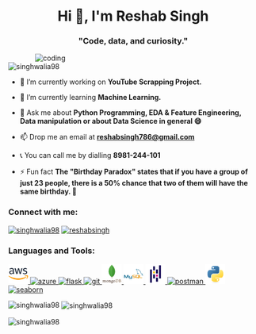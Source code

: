 <h1 align="center">Hi 👋, I'm Reshab Singh</h1>
<h3 align="center">"Code, data, and curiosity."</h3>

<img align= "right" alt="coding" width="450" src="https://media1.giphy.com/media/qgQUggAC3Pfv687qPC/giphy.gif">

<p align="left"> <img src="https://komarev.com/ghpvc/?username=singhwalia98&label=Profile%20views&color=0e75b6&style=flat" alt="singhwalia98" /> </p>

- 🔭 I’m currently working on **YouTube Scrapping Project.**

- 🌱 I’m currently learning **Machine Learning.**

- 💬 Ask me about **Python Programming, EDA & Feature Engineering, Data manipulation or about Data Science in general 😄**

- 📫 Drop me an email at **reshabsingh786@gmail.com**

- 📞 You can call me by dialling **8981-244-101**

- ⚡ Fun fact **The "Birthday Paradox" states that if you have a group of just 23 people, there is a 50% chance that two of them will have the same birthday. 🎂**

<h3 align="left">Connect with me:</h3>
<p align="left">
<a href="https://linkedin.com/in/singhwalia98" target="blank"><img align="center" src="https://raw.githubusercontent.com/rahuldkjain/github-profile-readme-generator/master/src/images/icons/Social/linked-in-alt.svg" alt="singhwalia98" height="30" width="40" /></a>
<a href="https://kaggle.com/reshabsingh" target="blank"><img align="center" src="https://raw.githubusercontent.com/rahuldkjain/github-profile-readme-generator/master/src/images/icons/Social/kaggle.svg" alt="reshabsingh" height="30" width="40" /></a>
</p>

<h3 align="left">Languages and Tools:</h3>
<p align="left"> <a href="https://aws.amazon.com" target="_blank" rel="noreferrer"> <img src="https://raw.githubusercontent.com/devicons/devicon/master/icons/amazonwebservices/amazonwebservices-original-wordmark.svg" alt="aws" width="40" height="40"/> </a> <a href="https://azure.microsoft.com/en-in/" target="_blank" rel="noreferrer"> <img src="https://www.vectorlogo.zone/logos/microsoft_azure/microsoft_azure-icon.svg" alt="azure" width="40" height="40"/> </a> <a href="https://flask.palletsprojects.com/" target="_blank" rel="noreferrer"> <img src="https://www.vectorlogo.zone/logos/pocoo_flask/pocoo_flask-icon.svg" alt="flask" width="40" height="40"/> </a> <a href="https://git-scm.com/" target="_blank" rel="noreferrer"> <img src="https://www.vectorlogo.zone/logos/git-scm/git-scm-icon.svg" alt="git" width="40" height="40"/> </a> <a href="https://www.mongodb.com/" target="_blank" rel="noreferrer"> <img src="https://raw.githubusercontent.com/devicons/devicon/master/icons/mongodb/mongodb-original-wordmark.svg" alt="mongodb" width="40" height="40"/> </a> <a href="https://www.mysql.com/" target="_blank" rel="noreferrer"> <img src="https://raw.githubusercontent.com/devicons/devicon/master/icons/mysql/mysql-original-wordmark.svg" alt="mysql" width="40" height="40"/> </a> <a href="https://pandas.pydata.org/" target="_blank" rel="noreferrer"> <img src="https://raw.githubusercontent.com/devicons/devicon/2ae2a900d2f041da66e950e4d48052658d850630/icons/pandas/pandas-original.svg" alt="pandas" width="40" height="40"/> </a> <a href="https://postman.com" target="_blank" rel="noreferrer"> <img src="https://www.vectorlogo.zone/logos/getpostman/getpostman-icon.svg" alt="postman" width="40" height="40"/> </a> <a href="https://www.python.org" target="_blank" rel="noreferrer"> <img src="https://raw.githubusercontent.com/devicons/devicon/master/icons/python/python-original.svg" alt="python" width="40" height="40"/> </a> <a href="https://seaborn.pydata.org/" target="_blank" rel="noreferrer"> <img src="https://seaborn.pydata.org/_images/logo-mark-lightbg.svg" alt="seaborn" width="40" height="40"/> </a> </p>

<p><img align="left" src="https://github-readme-stats.vercel.app/api/top-langs?username=singhwalia98&show_icons=true&theme=dark&locale=en&layout=compact" alt="singhwalia98" /></p>

<p>&nbsp;<img align="center" src="https://github-readme-stats.vercel.app/api?username=singhwalia98&show_icons=true&locale=en" alt="singhwalia98" /></p>

<p><img align="center" src="https://github-readme-streak-stats.herokuapp.com/?user=singhwalia98&" alt="singhwalia98" /></p>
